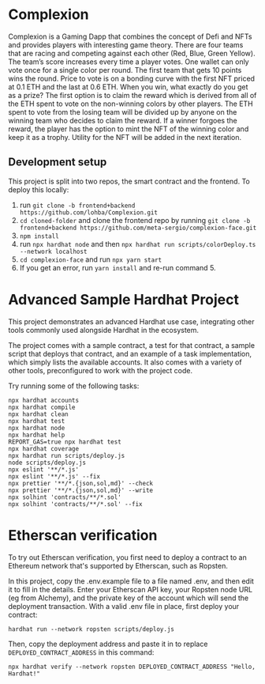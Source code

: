 # Complexion


Complexion is a Gaming Dapp that combines the concept of Defi and NFTs and provides players with interesting game theory. There are four teams that are racing and competing against each other (Red, Blue, Green Yellow). The team’s score increases every time a player votes. One wallet can only vote once for a single color per round. The first team that gets 10 points wins the round. Price to vote is on a bonding curve with the first NFT priced at 0.1 ETH and the last at 0.6 ETH. When you win, what exactly do you get as a prize? The first option is to claim the reward which is derived from all of the ETH spent to vote on the non-winning colors by other players. The ETH spent to vote from the losing team will be divided up by anyone on the winning team who decides to claim the reward. If a winner forgoes the reward, the player has the option to mint the NFT of the winning color and keep it as a trophy. Utility for the NFT will be added in the next iteration. 

## Development setup

This project is split into two repos, the smart contract and the frontend. To deploy this locally: 

1. run `git clone -b frontend+backend https://github.com/lohba/Complexion.git` 
2. `cd cloned-folder` and clone the frontend repo by running `git clone -b frontend+backend https://github.com/meta-sergio/complexion-face.git`
3. `npm install`
4. run `npx hardhat node` and then `npx hardhat run scripts/colorDeploy.ts --network localhost`
5. `cd complexion-face` and run `npx yarn start` 
6. If you get an error, run `yarn install` and re-run command 5.

# Advanced Sample Hardhat Project


This project demonstrates an advanced Hardhat use case, integrating other tools commonly used alongside Hardhat in the ecosystem.

The project comes with a sample contract, a test for that contract, a sample script that deploys that contract, and an example of a task implementation, which simply lists the available accounts. It also comes with a variety of other tools, preconfigured to work with the project code.

Try running some of the following tasks:

```shell
npx hardhat accounts
npx hardhat compile
npx hardhat clean
npx hardhat test
npx hardhat node
npx hardhat help
REPORT_GAS=true npx hardhat test
npx hardhat coverage
npx hardhat run scripts/deploy.js
node scripts/deploy.js
npx eslint '**/*.js'
npx eslint '**/*.js' --fix
npx prettier '**/*.{json,sol,md}' --check
npx prettier '**/*.{json,sol,md}' --write
npx solhint 'contracts/**/*.sol'
npx solhint 'contracts/**/*.sol' --fix
```

# Etherscan verification

To try out Etherscan verification, you first need to deploy a contract to an Ethereum network that's supported by Etherscan, such as Ropsten.

In this project, copy the .env.example file to a file named .env, and then edit it to fill in the details. Enter your Etherscan API key, your Ropsten node URL (eg from Alchemy), and the private key of the account which will send the deployment transaction. With a valid .env file in place, first deploy your contract:

```shell
hardhat run --network ropsten scripts/deploy.js
```

Then, copy the deployment address and paste it in to replace `DEPLOYED_CONTRACT_ADDRESS` in this command:

```shell
npx hardhat verify --network ropsten DEPLOYED_CONTRACT_ADDRESS "Hello, Hardhat!"
```
